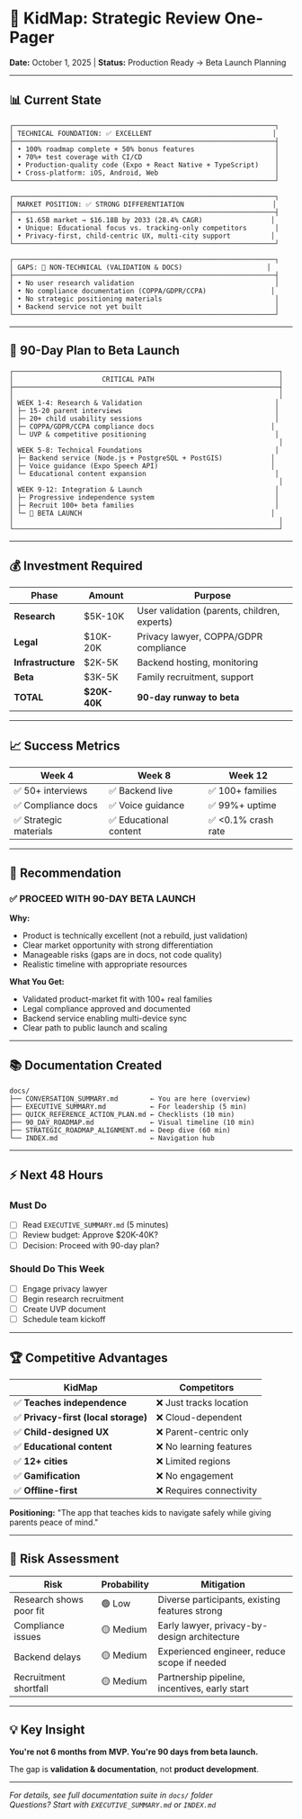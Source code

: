 # 🎯 KidMap: Strategic Review One-Pager

**Date:** October 1, 2025 | **Status:** Production Ready → Beta Launch Planning

---

## 📊 Current State

```text
┌─────────────────────────────────────────────────────────────────┐
│ TECHNICAL FOUNDATION: ✅ EXCELLENT                              │
├─────────────────────────────────────────────────────────────────┤
│ • 100% roadmap complete + 50% bonus features                    │
│ • 70%+ test coverage with CI/CD                                 │
│ • Production-quality code (Expo + React Native + TypeScript)    │
│ • Cross-platform: iOS, Android, Web                             │
└─────────────────────────────────────────────────────────────────┘

┌─────────────────────────────────────────────────────────────────┐
│ MARKET POSITION: ✅ STRONG DIFFERENTIATION                      │
├─────────────────────────────────────────────────────────────────┤
│ • $1.65B market → $16.18B by 2033 (28.4% CAGR)                 │
│ • Unique: Educational focus vs. tracking-only competitors       │
│ • Privacy-first, child-centric UX, multi-city support          │
└─────────────────────────────────────────────────────────────────┘

┌─────────────────────────────────────────────────────────────────┐
│ GAPS: 🔴 NON-TECHNICAL (VALIDATION & DOCS)                     │
├─────────────────────────────────────────────────────────────────┤
│ • No user research validation                                   │
│ • No compliance documentation (COPPA/GDPR/CCPA)                │
│ • No strategic positioning materials                            │
│ • Backend service not yet built                                 │
└─────────────────────────────────────────────────────────────────┘
```

---

## 🎯 90-Day Plan to Beta Launch

```text
┌──────────────────────────────────────────────────────────────────┐
│                      CRITICAL PATH                               │
├──────────────────────────────────────────────────────────────────┤
│                                                                  │
│ WEEK 1-4: Research & Validation                                 │
│ ├─ 15-20 parent interviews                                      │
│ ├─ 20+ child usability sessions                                 │
│ ├─ COPPA/GDPR/CCPA compliance docs                             │
│ └─ UVP & competitive positioning                                │
│                                                                  │
│ WEEK 5-8: Technical Foundations                                 │
│ ├─ Backend service (Node.js + PostgreSQL + PostGIS)            │
│ ├─ Voice guidance (Expo Speech API)                            │
│ └─ Educational content expansion                                │
│                                                                  │
│ WEEK 9-12: Integration & Launch                                 │
│ ├─ Progressive independence system                              │
│ ├─ Recruit 100+ beta families                                   │
│ └─ 🚀 BETA LAUNCH                                               │
│                                                                  │
└──────────────────────────────────────────────────────────────────┘
```

---

## 💰 Investment Required

| Phase              | Amount       | Purpose                                      |
| ------------------ | ------------ | -------------------------------------------- |
| **Research**       | $5K-10K      | User validation (parents, children, experts) |
| **Legal**          | $10K-20K     | Privacy lawyer, COPPA/GDPR compliance        |
| **Infrastructure** | $2K-5K       | Backend hosting, monitoring                  |
| **Beta**           | $3K-5K       | Family recruitment, support                  |
| **TOTAL**          | **$20K-40K** | **90-day runway to beta**                    |

---

## 📈 Success Metrics

| Week 4                 | Week 8                 | Week 12             |
| ---------------------- | ---------------------- | ------------------- |
| ✅ 50+ interviews      | ✅ Backend live        | ✅ 100+ families    |
| ✅ Compliance docs     | ✅ Voice guidance      | ✅ 99%+ uptime      |
| ✅ Strategic materials | ✅ Educational content | ✅ <0.1% crash rate |

---

## 🎯 Recommendation

### ✅ PROCEED WITH 90-DAY BETA LAUNCH

**Why:**

- Product is technically excellent (not a rebuild, just validation)
- Clear market opportunity with strong differentiation
- Manageable risks (gaps are in docs, not code quality)
- Realistic timeline with appropriate resources

**What You Get:**

- Validated product-market fit with 100+ real families
- Legal compliance approved and documented
- Backend service enabling multi-device sync
- Clear path to public launch and scaling

---

## 📚 Documentation Created

```text
docs/
├── CONVERSATION_SUMMARY.md        ← You are here (overview)
├── EXECUTIVE_SUMMARY.md           ← For leadership (5 min)
├── QUICK_REFERENCE_ACTION_PLAN.md ← Checklists (10 min)
├── 90_DAY_ROADMAP.md              ← Visual timeline (10 min)
├── STRATEGIC_ROADMAP_ALIGNMENT.md ← Deep dive (60 min)
└── INDEX.md                       ← Navigation hub
```

---

## ⚡ Next 48 Hours

### Must Do

- [ ] Read `EXECUTIVE_SUMMARY.md` (5 minutes)
- [ ] Review budget: Approve $20K-40K?
- [ ] Decision: Proceed with 90-day plan?

### Should Do This Week

- [ ] Engage privacy lawyer
- [ ] Begin research recruitment
- [ ] Create UVP document
- [ ] Schedule team kickoff

---

## 🏆 Competitive Advantages

| KidMap                               | Competitors              |
| ------------------------------------ | ------------------------ |
| ✅ **Teaches independence**          | ❌ Just tracks location  |
| ✅ **Privacy-first (local storage)** | ❌ Cloud-dependent       |
| ✅ **Child-designed UX**             | ❌ Parent-centric only   |
| ✅ **Educational content**           | ❌ No learning features  |
| ✅ **12+ cities**                    | ❌ Limited regions       |
| ✅ **Gamification**                  | ❌ No engagement         |
| ✅ **Offline-first**                 | ❌ Requires connectivity |

**Positioning:** "The app that teaches kids to navigate safely while giving parents peace of mind."

---

## 🚦 Risk Assessment

| Risk                    | Probability | Mitigation                                     |
| ----------------------- | ----------- | ---------------------------------------------- |
| Research shows poor fit | 🟢 Low      | Diverse participants, existing features strong |
| Compliance issues       | 🟡 Medium   | Early lawyer, privacy-by-design architecture   |
| Backend delays          | 🟡 Medium   | Experienced engineer, reduce scope if needed   |
| Recruitment shortfall   | 🟡 Medium   | Partnership pipeline, incentives, early start  |

---

## 💡 Key Insight

**You're not 6 months from MVP. You're 90 days from beta launch.**

The gap is **validation & documentation**, not **product development**.

---

_For details, see full documentation suite in `docs/` folder_  
_Questions? Start with `EXECUTIVE_SUMMARY.md` or `INDEX.md`_
